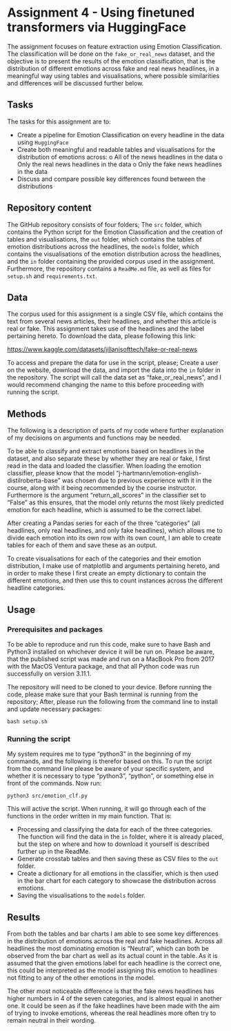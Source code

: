 # Assignment 4 - Using finetuned transformers via HuggingFace

The assignment focuses on feature extraction using Emotion Classification. The classification will be done on the ```fake_or_real_news``` dataset, and the objective is to present the results of the emotion classification, that is the distribution of different emotions across fake and real news headlines, in a meaningful way using tables and visualisations, where possible similarities and differences will be discussed further below. 

## Tasks
The tasks for this assignment are to:

-	Create a pipeline for Emotion Classification on every headline in the data using ```HuggingFace``` 
-	Create both meaningful and readable tables and visualisations for the distribution of emotions across:
o	All of the news headlines in the data
o	Only the real news headlines in the data
o	Only the fake news headlines in the data
-	Discuss and compare possible key differences found between the distributions

## Repository content
The GitHub repository consists of four folders; The ```src``` folder, which contains the Python script for the Emotion Classification and the creation of tables and visualisations, the ```out``` folder, which contains the tables of emotion distributions across the headlines, the ```models``` folder, which contains the visualisations of the emotion distribution across the headlines, and the ```in``` folder containing the provided corpus used in the assignment. 
Furthermore, the repository contains a ```ReadMe.md``` file, as well as files for ```setup.sh``` and ```requirements.txt```. 

## Data
The corpus used for this assignment is a single CSV file, which contains the text from several news articles, their headlines, and whether this article is real or fake. This assignment takes use of the headlines and the label pertaining hereto.  To download the data, please following this link:

https://www.kaggle.com/datasets/jillanisofttech/fake-or-real-news

To access and prepare the data for use in the script, please; Create a user on the website, download the data, and import the data into the ```in``` folder in the repository. The script will call the data set as “fake_or_real_news”, and I would recommend changing the name to this before proceeding with running the script.

## Methods
The following is a description of parts of my code where further explanation of my decisions on arguments and functions may be needed.

To be able to classify and extract emotions based on headlines in the dataset, and also separate these by whether they are real or fake, I first read in the data and loaded the classifier. When loading the emotion classifier, please know that the model “j-hartmann/emotion-english-distilroberta-base” was chosen due to previous experience with it in the course, along with it being recommended by the course instructor. Furthermore is the argument “return_all_scores” in the classifier set to “False” as this ensures, that the model only returns the most likely predicted emotion for each headline, which is assumed to be the correct label.

After creating a Pandas series for each of the three “categories” (all headlines, only real headlines, and only fake headlines), which allows me to divide each emotion into its own row with its own count, I am able to create tables for each of them and save these as an output. 

To create visualisations for each of the categories and their emotion distribution, I make use of matplotlib and arguments pertaining hereto, and in order to make these I first create an empty dictionary to contain the different emotions, and then use this to count instances across the different headline categories. 

## Usage
### Prerequisites and packages
To be able to reproduce and run this code, make sure to have Bash and Python3 installed on whichever device it will be run on. Please be aware, that the published script was made and run on a MacBook Pro from 2017 with the MacOS Ventura package, and that all Python code was run successfully on version 3.11.1.

The repository will need to be cloned to your device. Before running the code, please make sure that your Bash terminal is running from the repository; After, please run the following from the command line to install and update necessary packages:

    bash setup.sh


### Running the script
My system requires me to type “python3” in the beginning of my commands, and the following is therefor based on this. To run the script from the command line please be aware of your specific system, and whether it is necessary to type “python3”, “python”, or something else in front of the commands. Now run:

    python3 src/emotion_clf.py

This will active the script. When running, it will go through each of the functions in the order written in my main function. That is:

-	Processing and classifying the data for each of the three categories. The function will find the data in the ```in``` folder, where it is already placed, but the step on where and how to download it yourself is described further up in the ReadMe. 
-	Generate crosstab tables and then saving these as CSV files to the ```out``` folder.
-	Create a dictionary for all emotions in the classifier, which is then used in the bar chart for each category to showcase the distribution across emotions.
-	Saving the visualisations to the ```models``` folder. 

## Results
From both the tables and bar charts I am able to see some key differences in the distribution of emotions across the real and fake headlines. Across all headlines the most dominating emotion is “Neutral”, which can both be observed from the bar chart as well as its actual count in the table. As it is assumed that the given emotions label for each headline is the correct one, this could be interpreted as the model assigning this emotion to headlines not fitting to any of the other emotions in the model. 

The other most noticeable difference is that the fake news headlines has higher numbers in 4 of the seven categories, and is almost equal in another one. It could be seen as if the fake headlines have been made with the aim of trying to invoke emotions, whereas the real headlines more often try to remain neutral in their wording. 
